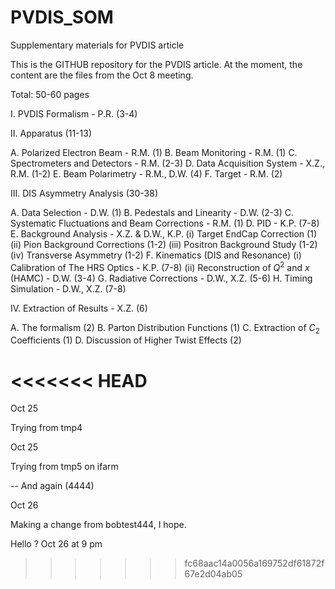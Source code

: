 PVDIS_SOM
=========

Supplementary materials for PVDIS article

This is the GITHUB repository for the PVDIS article.  At the moment, the content 
are the files from the Oct 8 meeting.

Total: 50-60 pages

I. PVDIS Formalism - P.R.         (3-4)

II. Apparatus (11-13)

   A. Polarized Electron Beam      - R.M. (1)
   B. Beam Monitoring              - R.M. (1)
   C. Spectrometers and Detectors  - R.M. (2-3)
   D. Data Acquisition System      - X.Z., R.M. (1-2)
   E. Beam Polarimetry             - R.M., D.W. (4)
   F. Target                       - R.M. (2)

III. DIS Asymmetry Analysis (30-38)

   A. Data Selection               - D.W. (1)
   B. Pedestals and Linearity      - D.W. (2-3)
   C. Systematic Fluctuations and Beam Corrections - R.M. (1)
   D. PID - K.P.  (7-8)
   E. Background Analysis          - X.Z. & D.W., K.P.
       (i) Target EndCap Correction     (1)
       (ii) Pion Background Corrections (1-2)
       (iii) Positron Background Study  (1-2)
       (iv) Transverse Asymmetry        (1-2)
   F. Kinematics (DIS and Resonance)
       (i) Calibration of The HRS Optics  - K.P. (7-8)
       (ii) Reconstruction of $Q^2$ and $x$ (HAMC) - D.W. (3-4)
   G. Radiative Corrections        - D.W., X.Z. (5-6)
   H. Timing Simulation            - D.W., X.Z. (7-8)
  
IV. Extraction of Results                - X.Z. (6)

   A. The formalism (2)
   B. Parton Distribution Functions (1)
   C. Extraction of $C_2$ Coefficients (1)
   D. Discussion of Higher Twist Effects (2)

<<<<<<< HEAD
=======
Oct 25

Trying from tmp4

Oct 25

Trying from tmp5 on ifarm

-- And again (4444)

Oct 26

Making a change from bobtest444, I hope.

Hello ?  Oct 26 at 9 pm

>>>>>>> fc68aac14a0056a169752df61872f67e2d04ab05




